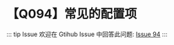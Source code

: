 # 【Q094】常见的配置项


::: tip Issue
欢迎在 Gtihub Issue 中回答此问题: [Issue 94](https://github.com/kangyana/daily-question/issues/94)
:::

